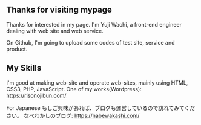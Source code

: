 ## Thanks for visiting mypage
Thanks for interested in my page.
I'm Yuji Wachi, a front-end engineer dealing with web site and web service.

On Github, I'm going to upload some codes of test site, service and product.

## My Skills
I'm good at making web-site and operate web-sites, mainly using HTML, CSS3, PHP, JavaScript.
One of my works(Wordpress): https://risonojibun.com/ 

For Japanese
もしご興味があれば、ブログも運営しているので訪れてみてください。
なべわかしのブログ: https://nabewakashi.com/

